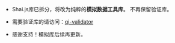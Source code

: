 
* Shai.js库已拆分，将改为纯粹的**模拟数据工具库**。 不再保留验证库。

* 需要验证库的请访问：[qi-validator](https://github.com/wujianqi/qi-validator)

* 感谢支持！模拟库后续再更新。

